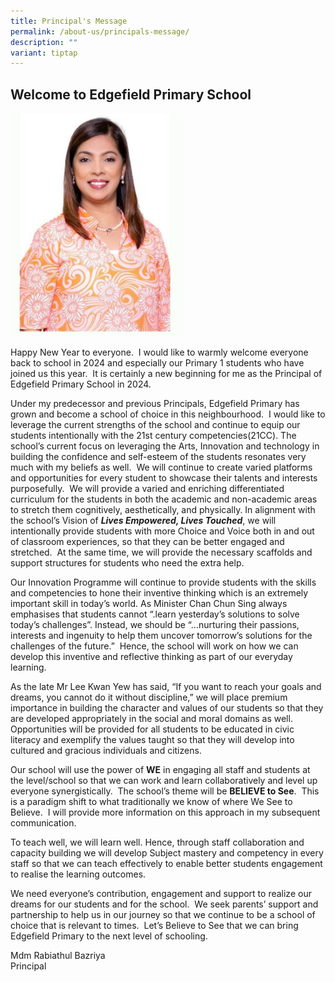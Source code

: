 ```yaml
---
title: Principal's Message
permalink: /about-us/principals-message/
description: ""
variant: tiptap
---
```

<h2>Welcome to Edgefield Primary School</h2>
<div class="isomer-image-wrapper">
<img style="width:55%" height="auto" width="100%" src="/images/Mdm_Rabiathul_Bazriya.jpg">
</div>
<p></p>
<p>Happy New Year to everyone.&nbsp; I would like to warmly welcome everyone
back to school in 2024 and especially our Primary 1 students who have joined
us this year.&nbsp; It is certainly a new beginning for me as the Principal
of Edgefield Primary School in 2024.&nbsp;</p>
<p>Under my predecessor and previous Principals, Edgefield Primary has grown
and become a school of choice in this neighbourhood.&nbsp; I would like
to leverage the current strengths of the school and continue to equip our
students intentionally with the 21st century competencies(21CC). The school’s
current focus on leveraging the Arts, Innovation and technology in building
the confidence and self-esteem of the students resonates very much with
my beliefs as well.&nbsp; We will continue to create varied platforms and
opportunities for every student to showcase their talents and interests
purposefully.&nbsp; We will provide a varied and enriching differentiated
curriculum for the students in both the academic and non-academic areas
to stretch them cognitively, aesthetically, and physically. In alignment
with the school’s Vision of <strong><em>Lives Empowered, Lives Touched</em></strong>,
we will intentionally provide students with more Choice and Voice both
in and out of classroom experiences, so that they can be better engaged
and stretched.&nbsp; At the same time, we will provide the necessary scaffolds
and support structures for students who need the extra help.&nbsp;&nbsp;</p>
<p>Our Innovation Programme will continue to provide students with the skills
and competencies to hone their inventive thinking which is an extremely
important skill in today’s world. As Minister Chan Chun Sing always emphasises
that students cannot “.learn yesterday’s solutions to solve today’s challenges”.
Instead, we should be “…nurturing their passions, interests and ingenuity
to help them uncover tomorrow’s solutions for the challenges of the future.”&nbsp;
Hence, the school will work on how we can develop this inventive and reflective
thinking as part of our everyday learning.</p>
<p>As the late Mr Lee Kwan Yew has said, “If you want to reach your goals
and dreams, you cannot do it without discipline,” we will place premium
importance in building the character and values of our students so that
they are developed appropriately in the social and moral domains as well.&nbsp;
Opportunities will be provided for all students to be educated in civic
literacy and exemplify the values taught so that they will develop into
cultured and gracious individuals and citizens.&nbsp;</p>
<p>Our school will use the power of <strong>WE</strong> in engaging all staff
and students at the level/school so that we can work and learn collaboratively
and level up everyone synergistically.&nbsp; The school’s theme will be <strong>BELIEVE to See</strong>.&nbsp;
This is a paradigm shift to what traditionally we know of where We See
to Believe.&nbsp; I will provide more information on this approach in my
subsequent communication.</p>
<p>To teach well, we will learn well. Hence, through staff collaboration
and capacity building we will develop Subject mastery and competency in
every staff so that we can teach effectively to enable better students
engagement to realise the learning outcomes.</p>
<p>We need everyone’s contribution, engagement and support to realize our
dreams for our students and for the school.&nbsp; We seek parents’ support
and partnership to help us in our journey so that we continue to be a school
of choice that is relevant to times.&nbsp; Let’s Believe to See that we
can bring Edgefield Primary to the next level of schooling.</p>
<p>Mdm Rabiathul Bazriya
<br>Principal</p>
